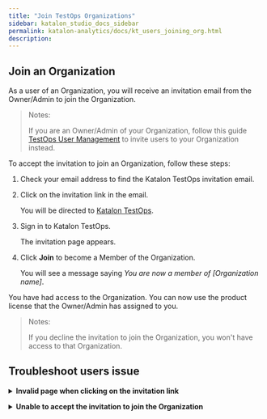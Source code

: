 ```yaml
---
title: "Join TestOps Organizations"
sidebar: katalon_studio_docs_sidebar
permalink: katalon-analytics/docs/kt_users_joining_org.html
description:
---
```


## Join an Organization 
As a user of an Organization, you will receive an invitation email from the Owner/Admin to join the Organization.

> Notes:
>
> If you are an Owner/Admin of your Organization, follow this guide [TestOps User Management](https://docs.katalon.com/katalon-analytics/docs/kt_invite_user_org.html#invite-a-user-to-join-an-organization) to invite users to your Organization instead.

To accept the invitation to join an Organization, follow these steps:

1. Check your email address to find the Katalon TestOps invitation email.

2. Click on the invitation link in the email.

     You will be directed to [Katalon TestOps](https://testops.katalon.io/login).

3. Sign in to Katalon TestOps.
 
    The invitation page appears.

4. Click **Join** to become a Member of the Organization.

    You will see a message saying *You are now a member of [Organization name]*.

You have had access to the Organization. You can now use the product license that the Owner/Admin has assigned to you.

> Notes:
>
> If you decline the invitation to join the Organization, you won't have access to that Organization.

## Troubleshoot users issue

**<details><summary> Invalid page when clicking on the invitation link</summary>**

You might be logging in with an account different from the one you have registered with your Owner/Admin. Double check your Katalon account.

</details>

**<details><summary> Unable to accept the invitation to join the Organization</summary>**

The Owner/Admin of the Organization might have revoked the invitation. Contact your Owner/Admin for a new invitation link.

</details>
